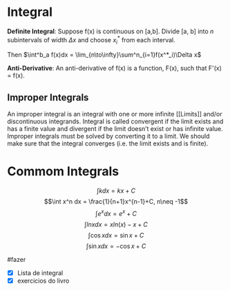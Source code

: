 # Integral
**Definite Integral**: Suppose f(x) is continuous
on [a,b]. Divide [a, b] into *n* subintervals of
width $\Delta x$ and choose $x^*_i$ from each interval.

Then $\int^b_a f(x)dx = \lim_{n\to\infty}\sum^n_{i=1}f(x^*_i)\Delta x$

**Anti-Derivative**: An anti-derivative of f(x)
is a function, F(x), such that F'(x) = f(x).

## Improper Integrals

An improper integral is an integral with one or more infinite [[Limits]]
and/or discontinuous integrands.
Integral is called convergent if the limit exists and has a finite
value and divergent if the limit doesn’t exist or has infinite value.
Improper integrals must be solved by converting it to a limit.
We should make sure that the integral converges (i.e. the limit
exists and is finite).


# Commom Integrals
$$\int kdx = kx+C$$
$$\int x^n dx = \frac{1}{n+1}x^{n-1}+C, n\neq -1$$
$$\int e^x dx = e^x + C$$
$$\int ln x dx = x ln(x) - x + C$$
$$\int \cos x dx = \sin x + C$$
$$\int \sin x dx = - \cos x + C$$


#fazer 
- [x] Lista de integral
- [x] exercicios do livro